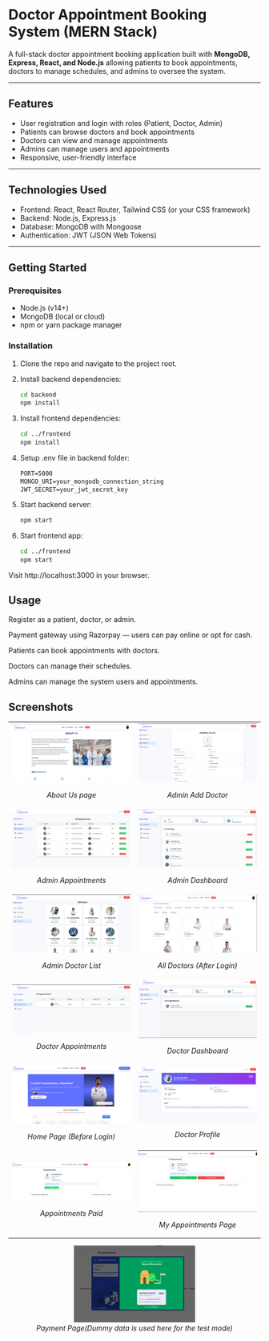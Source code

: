 # Doctor Appointment Booking System (MERN Stack)

A full-stack doctor appointment booking application built with **MongoDB, Express, React, and Node.js** allowing patients to book appointments, doctors to manage schedules, and admins to oversee the system.

---

## Features

- User registration and login with roles (Patient, Doctor, Admin)  
- Patients can browse doctors and book appointments  
- Doctors can view and manage appointments  
- Admins can manage users and appointments  
- Responsive, user-friendly interface

---

## Technologies Used

- Frontend: React, React Router, Tailwind CSS (or your CSS framework)  
- Backend: Node.js, Express.js  
- Database: MongoDB with Mongoose  
- Authentication: JWT (JSON Web Tokens)

---

## Getting Started

### Prerequisites

- Node.js (v14+)  
- MongoDB (local or cloud)  
- npm or yarn package manager

### Installation

1. Clone the repo and navigate to the project root.  
2. Install backend dependencies:

   ```bash
   cd backend
   npm install
   ```

3. Install frontend dependencies:
   ```bash
   cd ../frontend
   npm install
   ```

4. Setup .env file in backend folder:
   ```
   PORT=5000
   MONGO_URI=your_mongodb_connection_string
   JWT_SECRET=your_jwt_secret_key
   ```

5. Start backend server:
   ```bash
   npm start
   ```

6. Start frontend app:
   ```bash
   cd ../frontend
   npm start
   ```
   
Visit http://localhost:3000 in your browser.

## Usage

Register as a patient, doctor, or admin.

Payment gateway using Razorpay — users can pay online or opt for cash.

Patients can book appointments with doctors.

Doctors can manage their schedules.

Admins can manage the system users and appointments.

## Screenshots

<table>
  <tr>
    <td width="50%">
      <img src="./ScreenShots/About_Us.png" alt="About Us" width="100%" />
      <p align="center"><em>About Us page</em></p>
    </td>
    <td width="50%">
      <img src="./ScreenShots/Admin_AddDoctor.png" alt="Admin Add Doctor" width="100%" />
      <p align="center"><em>Admin Add Doctor</em></p>
    </td>
  </tr>
  <tr>
    <td width="50%">
      <img src="./ScreenShots/Admin_Appointments.png" alt="Admin Appointments" width="100%" />
      <p align="center"><em>Admin Appointments</em></p>
    </td>
    <td width="50%">
      <img src="./ScreenShots/Admin_Dashboard.png" alt="Admin Dashboard" width="100%" />
      <p align="center"><em>Admin Dashboard</em></p>
    </td>
  </tr>
  <tr>
    <td width="50%">
      <img src="./ScreenShots/Admin_DoctorList.png" alt="Admin Doctor List" width="100%" />
      <p align="center"><em>Admin Doctor List</em></p>
    </td>
    <td width="50%">
      <img src="./ScreenShots/AllDoctorsPage_AfterLogin.png" alt="All Doctors" width="100%" />
      <p align="center"><em>All Doctors (After Login)</em></p>
    </td>
  </tr>
  <tr>
    <td width="50%">
      <img src="./ScreenShots/Doctor_Appointments.png" alt="Doctor Appointments" width="100%" />
      <p align="center"><em>Doctor Appointments</em></p>
    </td>
    <td width="50%">
      <img src="./ScreenShots/Doctor_Dashboard.png" alt="Doctor Dashboard" width="100%" />
      <p align="center"><em>Doctor Dashboard</em></p>
    </td>
  </tr>
  <tr>
    <td width="50%">
      <img src="./ScreenShots/HomePage_BeforeLogin.png" alt="Home Page" width="100%" />
      <p align="center"><em>Home Page (Before Login)</em></p>
    </td>
    <td width="50%">
      <img src="./ScreenShots/Doctor_Profile.png" alt="Doctor Profile" width="100%" />
      <p align="center"><em>Doctor Profile</em></p>
    </td>
  </tr>
  <tr>
    <td width="50%">
      <img src="./ScreenShots/Appointments_Paid.png" alt="Appointments Paid" width="100%" />
      <p align="center"><em>Appointments Paid</em></p>
    </td>
    <td width="50%">
      <img src="./ScreenShots/My_Appointments_Page.png" alt="My Appointments" width="100%" />
      <p align="center"><em>My Appointments Page</em></p>
    </td>
  </tr>
</table>

<p align="center">
  <img src="./ScreenShots/Payment_page.png" alt="Payment Page" width="48%" />
  <br><em>Payment Page(Dummy data is used here for the test mode)</em>
</p>

